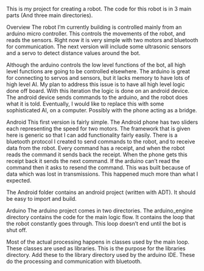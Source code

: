 This is my project for creating a robot.
The code for this robot is in 3 main parts (And three main directories).

Overview
The robot I’m currently building is controlled mainly from an arduino micro controller. This controls the movements of the robot, and reads the sensors. Right now it is very simple with two motors and bluetooth for communication. The next version will include some ultrasonic sensors and a servo to detect distance values around the bot.

Although the arduino controls the low level functions of the bot, all high level functions are going to be controlled elsewhere. The arduino is great for connecting to servos and sensors, but it lacks memory to have lots of high level AI. My plan to address this issue is to have all high level logic done off board. With this iteration the logic is done on an android device. The android device sends commands to the arduino, and the robot does what it is told. Eventually, I would like to replace this with some sophisticated AI, on a computer. Possibly with the phone acting as a bridge.



Android
This first version is fairly simple. The Android phone has two sliders each representing the speed for two motors. The framework that is given here is generic so that I can add functionality fairly easily. There is a bluetooth protocol I created to send commands to the robot, and to receive data from the robot. Every command has a receipt, and when the robot reads the command it sends back the receipt. When the phone gets this receipt back it sends the next command. If the arduino can’t read the command then it asks to resend the command. This was built because of data which was lost in transmissions. This happened much more than what I expected.

The Android folder contains an android project (written with ADT). It should be easy to import and build.



Arduino
The arduino project comes in two directories. The arduino_engine directory contains the code for the main logic flow. It contains the loop that the robot constantly goes through. This loop doesn’t end until the bot is shut off.

Most of the actual processing happens in classes used by the main loop. These classes are used as libraries. This is the purpose for the libraries directory. Add these to the library directory used by the arduino IDE. These do the processing and communication with bluetooth.